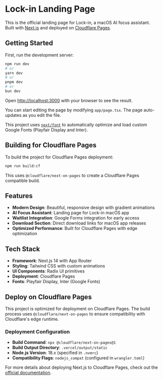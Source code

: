 # Lock-in Landing Page

This is the official landing page for Lock-in, a macOS AI focus assistant. Built with [Next.js](https://nextjs.org/) and deployed on [Cloudflare Pages](https://pages.cloudflare.com/).

## Getting Started

First, run the development server:

```bash
npm run dev
# or
yarn dev
# or
pnpm dev
# or
bun dev
```

Open [http://localhost:3000](http://localhost:3000) with your browser to see the result.

You can start editing the page by modifying `app/page.tsx`. The page auto-updates as you edit the file.

This project uses [`next/font`](https://nextjs.org/docs/basic-features/font-optimization) to automatically optimize and load custom Google Fonts (Playfair Display and Inter).

## Building for Cloudflare Pages

To build the project for Cloudflare Pages deployment:

```bash
npm run build:cf
```

This uses `@cloudflare/next-on-pages` to create a Cloudflare Pages compatible build.

## Features

- **Modern Design**: Beautiful, responsive design with gradient animations
- **AI Focus Assistant**: Landing page for Lock-in macOS app
- **Waitlist Integration**: Google Forms integration for early access
- **Download Section**: Direct download links for macOS app releases
- **Optimized Performance**: Built for Cloudflare Pages with edge optimization

## Tech Stack

- **Framework**: Next.js 14 with App Router
- **Styling**: Tailwind CSS with custom animations
- **UI Components**: Radix UI primitives
- **Deployment**: Cloudflare Pages
- **Fonts**: Playfair Display, Inter (Google Fonts)

## Deploy on Cloudflare Pages

This project is optimized for deployment on Cloudflare Pages. The build process uses `@cloudflare/next-on-pages` to ensure compatibility with Cloudflare's edge runtime.

### Deployment Configuration

- **Build Command**: `npx @cloudflare/next-on-pages@1`
- **Build Output Directory**: `.vercel/output/static`
- **Node.js Version**: 18.x (specified in `.nvmrc`)
- **Compatibility Flags**: `nodejs_compat` (configured in `wrangler.toml`)

For more details about deploying Next.js to Cloudflare Pages, check out the [official documentation](https://developers.cloudflare.com/pages/framework-guides/deploy-a-nextjs-site/).
